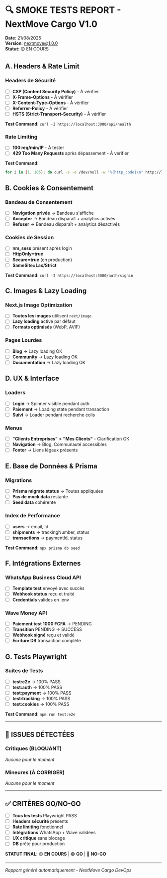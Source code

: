 # 🔍 SMOKE TESTS REPORT - NextMove Cargo V1.0

**Date**: 21/08/2025  
**Version**: nextmove@1.0.0  
**Statut**: 🟡 EN COURS  

## A. Headers & Rate Limit

### Headers de Sécurité
- [ ] **CSP (Content Security Policy)** - À vérifier
- [ ] **X-Frame-Options** - À vérifier  
- [ ] **X-Content-Type-Options** - À vérifier
- [ ] **Referrer-Policy** - À vérifier
- [ ] **HSTS (Strict-Transport-Security)** - À vérifier

**Test Command**: `curl -I https://localhost:3000/api/health`

### Rate Limiting
- [ ] **100 req/min/IP** - À tester
- [ ] **429 Too Many Requests** après dépassement - À vérifier

**Test Command**: 
```bash
for i in {1..105}; do curl -s -o /dev/null -w "%{http_code}\n" http://localhost:3000/api/health; done
```

## B. Cookies & Consentement

### Bandeau de Consentement
- [ ] **Navigation privée** → Bandeau s'affiche
- [ ] **Accepter** → Bandeau disparaît + analytics activés
- [ ] **Refuser** → Bandeau disparaît + analytics désactivés

### Cookies de Session
- [ ] **nm_sess** présent après login
- [ ] **HttpOnly=true** 
- [ ] **Secure=true** (en production)
- [ ] **SameSite=Lax/Strict**

**Test Command**: `curl -I https://localhost:3000/auth/signin`

## C. Images & Lazy Loading

### Next.js Image Optimization
- [ ] **Toutes les images** utilisent `next/image`
- [ ] **Lazy loading** activé par défaut
- [ ] **Formats optimisés** (WebP, AVIF)

### Pages Lourdes
- [ ] **Blog** → Lazy loading OK
- [ ] **Community** → Lazy loading OK
- [ ] **Documentation** → Lazy loading OK

## D. UX & Interface

### Loaders
- [ ] **Login** → Spinner visible pendant auth
- [ ] **Paiement** → Loading state pendant transaction
- [ ] **Suivi** → Loader pendant recherche colis

### Menus
- [ ] **"Clients Entreprises"** ≠ **"Mes Clients"** - Clarification OK
- [ ] **Navigation** → Blog, Communauté accessibles
- [ ] **Footer** → Liens légaux présents

## E. Base de Données & Prisma

### Migrations
- [ ] **Prisma migrate status** → Toutes appliquées
- [ ] **Pas de mock data** restante
- [ ] **Seed data** cohérente

### Index de Performance
- [ ] **users** → email, id
- [ ] **shipments** → trackingNumber, status
- [ ] **transactions** → paymentId, status

**Test Command**: `npx prisma db seed`

## F. Intégrations Externes

### WhatsApp Business Cloud API
- [ ] **Template test** envoyé avec succès
- [ ] **Webhook status** reçu et traité
- [ ] **Credentials** valides en .env

### Wave Money API
- [ ] **Paiement test 1000 FCFA** → PENDING
- [ ] **Transition** PENDING → SUCCESS
- [ ] **Webhook signé** reçu et validé
- [ ] **Écriture DB** transaction complète

## G. Tests Playwright

### Suites de Tests
- [ ] **test:e2e** → 100% PASS
- [ ] **test:auth** → 100% PASS  
- [ ] **test:payment** → 100% PASS
- [ ] **test:tracking** → 100% PASS
- [ ] **test:cookies** → 100% PASS

**Test Command**: `npm run test:e2e`

---

## 🚨 ISSUES DÉTECTÉES

### Critiques (BLOQUANT)
*Aucune pour le moment*

### Mineures (À CORRIGER)
*Aucune pour le moment*

---

## ✅ CRITÈRES GO/NO-GO

- [ ] **Tous les tests** Playwright PASS
- [ ] **Headers sécurité** présents
- [ ] **Rate limiting** fonctionnel
- [ ] **Intégrations** WhatsApp + Wave validées
- [ ] **UX critique** sans blocage
- [ ] **DB** prête pour production

**STATUT FINAL**: 🟡 **EN COURS** | 🟢 **GO** | 🔴 **NO-GO**

---

*Rapport généré automatiquement - NextMove Cargo DevOps*

